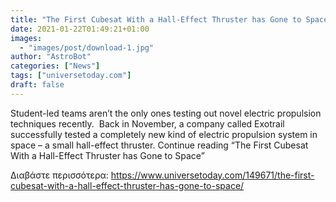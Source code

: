 ```yaml
---
title: "The First Cubesat With a Hall-Effect Thruster has Gone to Space"
date: 2021-01-22T01:49:21+01:00
images:
  - "images/post/download-1.jpg"
author: "AstroBot"
categories: ["News"]
tags: ["universetoday.com"]
draft: false
---
```


Student-led teams aren’t the only ones testing out novel electric propulsion techniques recently.  Back in November, a company called Exotrail successfully tested a completely new kind of electric propulsion system in space – a small hall-effect thruster. Continue reading “The First Cubesat With a Hall-Effect Thruster has Gone to Space” 

Διαβάστε περισσότερα: https://www.universetoday.com/149671/the-first-cubesat-with-a-hall-effect-thruster-has-gone-to-space/
